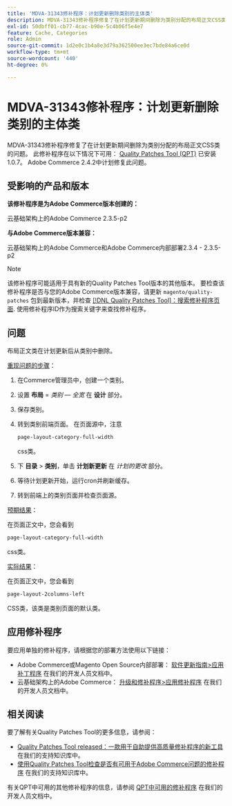 ```yaml
---
title: 'MDVA-31343修补程序：计划更新删除类别的主体类'
description: MDVA-31343修补程序修复了在计划更新期间删除为类别分配的布局正文CSS类的问题。 安装[Quality Patches Tool (QPT)](/help/announcements/adobe-commerce-announcements/magento-quality-patches-released-new-tool-to-self-serve-quality-patches.md) 1.0.7后，即可使用此修补程序。 Adobe Commerce 2.4.2中计划修复此问题。
exl-id: 50dbff01-cb77-4cac-b90e-5c4b06f5e4e7
feature: Cache, Categories
role: Admin
source-git-commit: 1d2e0c1b4a8e3d79a362500ee3ec7bde84a6ce0d
workflow-type: tm+mt
source-wordcount: '440'
ht-degree: 0%

---
```


# MDVA-31343修补程序：计划更新删除类别的主体类

MDVA-31343修补程序修复了在计划更新期间删除为类别分配的布局正文CSS类的问题。 此修补程序在以下情况下可用： [Quality Patches Tool (QPT)](/help/announcements/adobe-commerce-announcements/magento-quality-patches-released-new-tool-to-self-serve-quality-patches.md) 已安装1.0.7。 Adobe Commerce 2.4.2中计划修复此问题。

## 受影响的产品和版本

**该修补程序是为Adobe Commerce版本创建的：**

云基础架构上的Adobe Commerce 2.3.5-p2

**与Adobe Commerce版本兼容：**

云基础架构上的Adobe Commerce和Adobe Commerce内部部署2.3.4 - 2.3.5-p2

>[!NOTE]
>
>该修补程序可能适用于具有新的Quality Patches Tool版本的其他版本。 要检查该修补程序是否与您的Adobe Commerce版本兼容，请更新 `magento/quality-patches` 包到最新版本，并检查 [[!DNL Quality Patches Tool]：搜索修补程序页面](https://devdocs.magento.com/quality-patches/tool.html#patch-grid). 使用修补程序ID作为搜索关键字来查找修补程序。

## 问题

布局正文类在计划更新后从类别中删除。

<u>重现问题的步骤</u>：

1. 在Commerce管理员中，创建一个类别。
1. 设置 **布局** = *类别 — 全宽* 在 **设计** 部分。
1. 保存类别。
1. 转到类别前端页面。 在页面源中，注意

   ```css
   page-layout-category-full-width
   ```

   css类。
1. 下 **目录** > **类别**，单击 **计划新更新** 在 *计划的更改* 部分。
1. 等待计划更新开始，运行cron并刷新缓存。
1. 转到前端上的类别页面并检查页面源。

<u>预期结果</u>：

在页面正文中，您会看到

```css
page-layout-category-full-width
```

css类。

<u>实际结果</u>：

在页面正文中，您会看到

```css
page-layout-2columns-left
```

CSS类，该类是类别页面的默认类。

## 应用修补程序

要应用单独的修补程序，请根据您的部署方法使用以下链接：

* Adobe Commerce或Magento Open Source内部部署： [软件更新指南>应用补丁程序](https://devdocs.magento.com/guides/v2.4/comp-mgr/patching/mqp.html) 在我们的开发人员文档中。
* 云基础架构上的Adobe Commerce： [升级和修补程序>应用修补程序](https://devdocs.magento.com/cloud/project/project-patch.html) 在我们的开发人员文档中。

## 相关阅读

要了解有关Quality Patches Tool的更多信息，请参阅：

* [Quality Patches Tool released：一款用于自助提供高质量修补程序的新工具](/help/announcements/adobe-commerce-announcements/magento-quality-patches-released-new-tool-to-self-serve-quality-patches.md) 在我们的支持知识库中。
* [使用Quality Patches Tool检查是否有可用于Adobe Commerce问题的修补程序](/help/support-tools/patches-available-in-qpt-tool/check-patch-for-magento-issue-with-magento-quality-patches.md) 在我们的支持知识库中。

有关QPT中可用的其他修补程序的信息，请参阅 [QPT中可用的修补程序](https://devdocs.magento.com/quality-patches/tool.html#patch-grid) 在我们的开发人员文档中。
